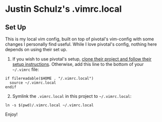 # Justin Schulz's .vimrc.local

## Set Up

This is my local vim config, built on top of pivotal's vim-config with some changes I personally find useful. While I love pivotal's config, nothing here depends on using their set up.

1. If you wish to use pivotal's setup, [clone their project and follow their setup instructions](https://github.com/pivotal/vim-config).
  Otherwise, add this line to the bottom of your `~/.vimrc` file:

  ```
  if filereadable($HOME . "/.vimrc.local")
    source ~/.vimrc.local
  endif
  ```
2. Symlink the `.vimrc.local` in this project to `~/.vimrc.local`:

  ```
  ln -s $(pwd)/.vimrc.local ~/.vimrc.local
  ```

Enjoy!
